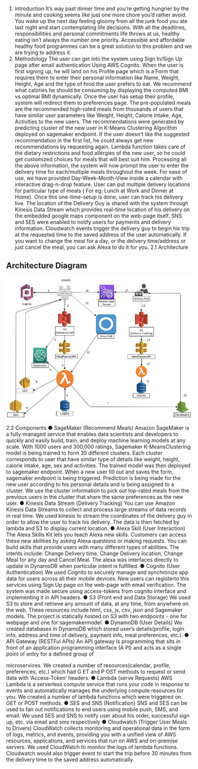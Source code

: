 1. Introduction
It’s way past dinner time and you’re getting hungrier by the minute and cooking seems like just one more chore you’d rather avoid. You wake up the next day feeling gloomy from all the junk food you ate last night and start contemplating life decisions. With all the deadlines, responsibilities and personal commitments life throws at us, healthy eating isn’t always the number one priority. Accessible and affordable healthy food programmes can be a great solution to this problem and we are trying to address it.
2. Methodology
The user can get into the system using Sign In/Sign Up page after email authentication Using AWS Cognito. When the user is first signing up, he will land on his Profile page which is a Form that requires them to enter their personal information like Name, Weight, Height, Age and the type of food the user prefers to eat. We recommend what calories he should be consuming by displaying the computed BMI vs optimal BMI dynamically.
Once the user has setup their profile, system will redirect them to preferences page. The pre-populated meals are the recommended high-rated meals from thousands of users that have similar user parameters like Weight, Height, Calorie Intake, Age, Activities to the new users. The recommendations were generated by predicting cluster of the new user in K-Means Clustering Algorithm deployed on sagemaker endpoint. If the user doesn’t like the suggested recommendation in the first list, he could always get new recommendations by requesting again. Lambda function takes care of the dietary restrictions and food allergies of the new user, so he could get customized choices for meals that will best suit him.
Processing all the above information, the system will now prompt the user to enter the delivery time for each/multiple meals throughout the week. For ease of use, we have provided Day-Week-Month-View inside a calendar with interactive drag-n-drop feature. User can put multiple delivery locations for particular type of meals ( For eg: Lunch at Work and Dinner at Home). Once this one-time-setup is done, user can track his delivery live. The location of the Delivery Guy is shared with the system through Kinesis Data Stream which provides real-time location of his delivery on the embedded google maps component on the web-page itself. SNS and SES were enabled to notify users for payments and delivery information. Cloudwatch events trigger the delivery guy to begin his trip at the requested time to the saved address of the user automatically.
If you want to change the meal for a day, or the delivery time/address or just cancel the meal, you can ask Alexa to do it for you.
 2.1 Architecture
 
 ## Architecture Diagram

![diagram](architecture-diagram.jpg)

 2.2 ​Components
● SageMaker (Recommend Meals)
Amazon SageMaker is a fully-managed service that enables data scientists and developers to quickly and easily build, train, and deploy machine learning models at any scale. With ​1000​ users and 300,000 ratings, Sagemaker ​K-Means​ Clustering model is being trained to form 35 different clusters. Each cluster corresponds to user that have similar type of details like weight, height, calorie intake, age, sex and activities. The trained model was then ​deployed​ to sagemaker endpoint. When a new user fill out and saves the form, sagemaker endpoint is being triggered. Prediction is being made for the new user according to his personal details and is being assigned to a ​cluster.​ We use the cluster information to pick out top-rated meals from the previous users in the cluster that share the same preferences as the new user.
● Kinesis Data Stream (Delivery Tracking)
You can use Amazon Kinesis Data Streams to collect and process large streams of data records in real time. We used kinesis to stream the ​coordinates​ of the delivery guy in order to allow the user to track his delivery. The data is then fetched by lambda and S3 to display current location.
● Alexa Skill (User Interaction)
The Alexa Skills Kit lets you teach Alexa ​new skills.​ Customers can access these new abilities by asking Alexa questions or making requests. You can build skills that provide users with many different types of abilities. The ​intents include: Change Delivery time, Change Delivery location, Change Meal for any day and Cancel Meal. The alexa was interfaces directly to update in DynamoDB when particular intent is fulfilled.
● Cognito (User Authentication)
We used Cognito to securely manage and synchronize app data for users across all their mobile devices. New users can ​register​ to this services using Sign Up page on the web-page with email verification. The system was made secure using access-tokens​ from cognito interface and implementing it in API headers.
● S3 (Front end and Data Storage)
We used S3 to store and retrieve any amount of data, at any time, from anywhere on the web. These resources include html, css, js, csv, json and Sagemaker models. The project is statically hosted on S3 with two endpoints - one for ​webpage​ and one for sagemaker​ model.
● DynamoDB (User Details)
We created databases in DynamoDB which stored ​user’s​ details(profile, login info,
address and time of delivery, payment info, meal preferences, etc.).
● API Gateway (RESTFul APIs)
An API gateway is programming that sits in front of an application programming interface (A​ PI​) and acts as a single point of entry for a defined group of

microservices. We created a number of resources(calendar, profile, preferences, etc.) which had G​ ET​ and P​ OST​ methods to request or send data with ‘Access-Token’ headers.
● Lambda (serve Requests)
AWS Lambda is a serverless compute service that runs your code in response to events and automatically manages the underlying compute resources for you. We created a number of lambda functions which were triggered on GET or POST methods.
● SES and SNS (Notification)
SNS and SES can be used to fan out notifications to end users using mobile push, SMS, and email. We used SES and SNS to notify user about his order, successful sign up, etc. via email and sms respectively
● Cloudwatch (Trigger User Meals to Drivers)
CloudWatch collects monitoring and operational data in the form of logs, metrics, and events, providing you with a unified view of AWS resources, applications, and services that run on AWS and on-premise servers. We used CloudWatch to monitor the logs of lambda functions. Cloudwatch would also trigger event to ​start the trip before 30 minutes from the delivery time to the saved address automatically.


